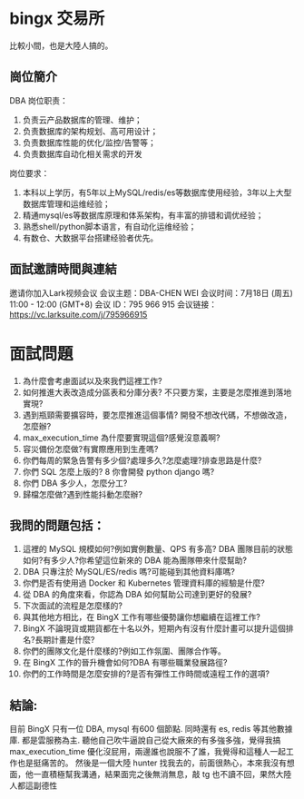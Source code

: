 # bingx 交易所
比較小間，也是大陸人搞的。

## 崗位簡介
DBA 岗位职责：
1. 负责云产品数据库的管理、维护；
2. 负责数据库的架构规划、高可用设计；
3. 负责数据库性能的优化/监控/告警等；
4. 负责数据库自动化相关需求的开发

岗位要求：
1. 本科以上学历，有5年以上MySQL/redis/es等数据库使用经验，3年以上大型数据库管理和运维经验；
2. 精通mysql/es等数据库原理和体系架构，有丰富的排错和调优经验；
3. 熟悉shell/python脚本语言，有自动化运维经验；
4. 有数仓、大数据平台搭建经验者优先。

## 面試邀請時間與連結
邀请你加入Lark视频会议
会议主题：DBA-CHEN WEI
会议时间：7月18日 (周五) 11:00 - 12:00 (GMT+8)
会议 ID：795 966 915
会议链接：https://vc.larksuite.com/j/795966915

# 面試問題
1. 為什麼會考慮面試以及來我們這裡工作?
2. 如何推進大表改造成分區表和分庫分表? 不只要方案，主要是怎麼推進到落地實現?
3. 遇到瓶頸需要擴容時，要怎麼推進這個事情? 開發不想改代碼，不想做改造，怎麼辦?
4. max_execution_time 為什麼要實現這個?感覺沒意義啊?
5. 容災備份怎麼做?有實際應用到生產嗎?
6. 你們每周的緊急告警有多少個?處理多久?怎麼處理?排查思路是什麼?
7. 你們 SQL 怎麼上版的?
8 你會開發 python django 嗎?
9. 你們 DBA 多少人，怎麼分工?
10. 歸檔怎麼做?遇到性能抖動怎麼辦?

## 我問的問題包括：
1. 這裡的 MySQL 規模如何?例如實例數量、QPS 有多高? DBA 團隊目前的狀態如何?有多少人?你希望這位新來的 DBA 能為團隊帶來什麼幫助?
2. DBA 只專注於 MySQL/ES/redis 嗎?可能碰到其他資料庫嗎?
3. 你們是否有使用過 Docker 和 Kubernetes 管理資料庫的經驗是什麼?
4. 從 DBA 的角度來看，你認為 DBA 如何幫助公司達到更好的發展?
5. 下次面試的流程是怎麼樣的?
6. 與其他地方相比，在 BingX 工作有哪些優勢讓你想繼續在這裡工作?
7. BingX 不論現貨或期貨都在十名以外，短期內有沒有什麼計畫可以提升這個排名?長期計畫是什麼?
8. 你們的團隊文化是什麼樣的?例如工作氛圍、團隊合作等。
9. 在 BingX 工作的晉升機會如何?DBA 有哪些職業發展路徑?
10. 你們的工作時間是怎麼安排的?是否有彈性工作時間或遠程工作的選項?

## 結論:
目前 BingX 只有一位 DBA, mysql 有600 個節點. 同時還有 es, redis 等其他數據庫. 都是雲服務為主. 聽他自己吹牛逼說自己從大廠來的有多強多強，覺得我搞  max_execution_time 優化沒屁用，兩邊誰也說服不了誰，我覺得和這種人一起工作也是挺痛苦的。
然後是一個大陸 hunter 找我去的，前面很熱心，本來我沒有想面，他一直積極幫我溝通，結果面完之後無消無息，敲 tg 也不讀不回，果然大陸人都這副德性
